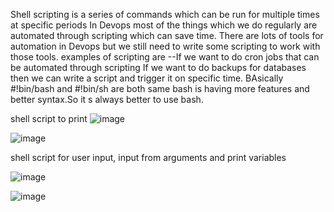 Shell scripting is a series of commands which can be run for multiple times at specific periods 
In Devops most of the things which we do regularly are automated through scripting which can save time.
There are lots of tools for automation in Devops but we still need to write some scripting to work with those tools.
examples of scripting are --If we want to do cron jobs that can be automated through scripting
If we want to do backups for  databases then we can write a script and trigger it on specific time.
BAsically #!bin/bash and #!bin/sh are both same bash is having more features and better syntax.So it s always better to use bash.

shell script to print 
![image](https://user-images.githubusercontent.com/92623347/226775842-5ce548f0-9d11-4981-9be1-be784eefa26b.png)

![image](https://user-images.githubusercontent.com/92623347/226776018-30e22002-5e7e-4ebb-852f-4f2c77d72df0.png)

shell script for user input, input from  arguments and print variables


![image](https://user-images.githubusercontent.com/92623347/226782919-582f654d-164d-4a65-aca4-55dce639a192.png)

![image](https://user-images.githubusercontent.com/92623347/226783080-6d6c489c-ce10-4fe2-8f09-c20bd5a2c603.png)




